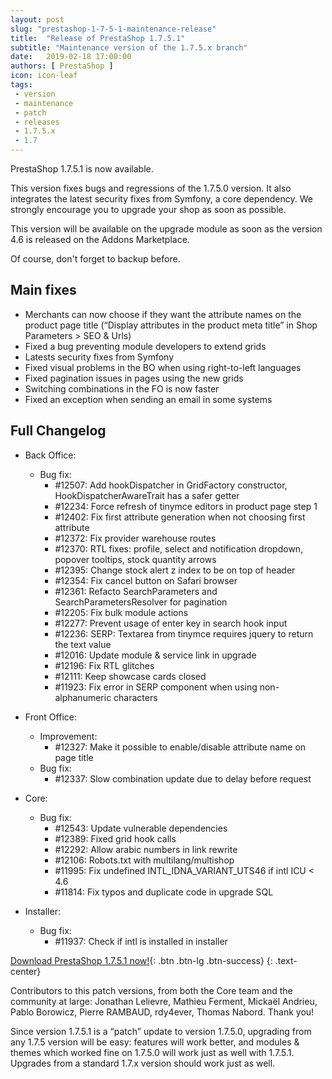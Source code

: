 ```yaml
---
layout: post
slug: "prestashop-1-7-5-1-maintenance-release"
title:  "Release of PrestaShop 1.7.5.1"
subtitle: "Maintenance version of the 1.7.5.x branch"
date:   2019-02-18 17:00:00
authors: [ PrestaShop ]
icon: icon-leaf
tags:
 - version
 - maintenance
 - patch
 - releases
 - 1.7.5.x
 - 1.7
---
```



PrestaShop 1.7.5.1 is now available.

This version fixes bugs and regressions of the 1.7.5.0 version. It also integrates the latest security fixes from Symfony, a core dependency. We strongly encourage you to upgrade your shop as soon as possible.

This version will be available on the upgrade module as soon as the version 4.6 is released on the Addons Marketplace.

Of course, don't forget to backup before.


## Main fixes

* Merchants can now choose if they want the attribute names on the product page title (“Display attributes in the product meta title” in Shop Parameters > SEO & Urls)
* Fixed a bug preventing module developers to extend grids
* Latests security fixes from Symfony
* Fixed visual problems in the BO when using right-to-left languages
* Fixed pagination issues in pages using the new grids
* Switching combinations in the FO is now faster
* Fixed an exception when sending an email in some systems

## Full Changelog

- Back Office:
  - Bug fix:
    - #12507: Add hookDispatcher in GridFactory constructor, HookDispatcherAwareTrait has a safer getter
    - #12234: Force refresh of tinymce editors in product page step 1
    - #12402: Fix first attribute generation when not choosing first attribute
    - #12372: Fix provider warehouse routes
    - #12370: RTL fixes: profile, select and notification dropdown, popover tooltips, stock quantity arrows
    - #12395: Change stock alert z index to be on top of header
    - #12354: Fix cancel button on Safari browser
    - #12361: Refacto SearchParameters and SearchParametersResolver for pagination
    - #12205: Fix bulk module actions
    - #12277: Prevent usage of enter key in search hook input
    - #12236: SERP: Textarea from tinymce requires jquery to return the text value
    - #12016: Update module & service link in upgrade
    - #12196: Fix RTL glitches
    - #12111: Keep showcase cards closed
    - #11923: Fix error in SERP component when using non-alphanumeric characters

- Front Office:
  - Improvement:
    - #12327: Make it possible to enable/disable attribute name on page title
  - Bug fix:
    - #12337: Slow combination update due to delay before request

- Core:
  - Bug fix:
    - #12543: Update vulnerable dependencies
    - #12389: Fixed grid hook calls
    - #12292: Allow arabic numbers in link rewrite
    - #12106: Robots.txt with multilang/multishop
    - #11995: Fix undefined INTL_IDNA_VARIANT_UTS46 if intl ICU < 4.6
    - #11814: Fix typos and duplicate code in upgrade SQL

- Installer:
  - Bug fix:
    - #11937: Check if intl is installed in installer


[Download PrestaShop 1.7.5.1 now!](https://www.prestashop.com/versions){: .btn .btn-lg .btn-success}
{: .text-center}

Contributors to this patch versions, from both the Core team and the community at large: Jonathan Lelievre, Mathieu Ferment, Mickaël Andrieu, Pablo Borowicz, Pierre RAMBAUD, rdy4ever, Thomas Nabord. Thank you!

Since version 1.7.5.1 is a “patch” update to version 1.7.5.0, upgrading from any 1.7.5 version will be easy: features will work better, and modules & themes which worked fine on 1.7.5.0 will work just as well with 1.7.5.1.
Upgrades from a standard 1.7.x version should work just as well.
